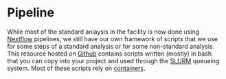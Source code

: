 # Pipeline 

While most of the standard anlaysis in the facility is now done using [Nextflow](5.%20nextflow.md) pipelines, we still have our own framework of scripts that we use for some steps of a standard analysis or for some non-standard analysis. This resource hosted on [Github](https://github.com/UPSCb/UPSCb-common/tree/master/pipeline) contains scripts written (mostly) in bash that you can copy into your project and used through the [SLURM](3.%20Resources.md#further-reading) queueing system. Most of these scripts rely on [containers](3.%20Resources.md). 